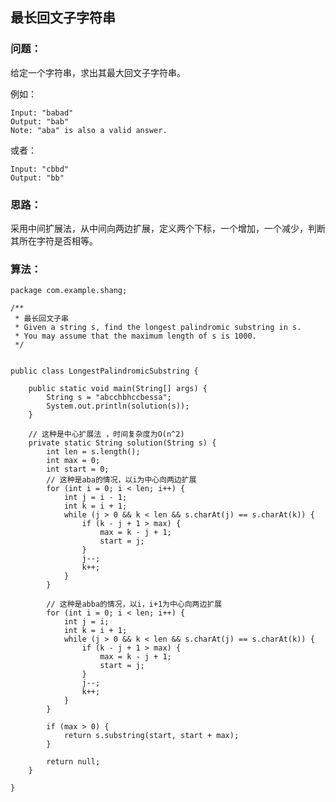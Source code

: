 ## 最长回文子字符串


### 问题：

 给定一个字符串，求出其最大回文子字符串。

 例如：

	Input: "babad"
	Output: "bab"
	Note: "aba" is also a valid answer.

 或者：

	Input: "cbbd"
	Output: "bb"



###  思路：

采用中间扩展法，从中间向两边扩展，定义两个下标，一个增加，一个减少，判断其所在字符是否相等。

 
### 算法：

	package com.example.shang;
	
	/**
	 * 最长回文子串 
	 * Given a string s, find the longest palindromic substring in s. 
	 * You may assume that the maximum length of s is 1000.
	 */
	
	
	public class LongestPalindromicSubstring {
	
		public static void main(String[] args) {
			String s = "abcchbhccbessa";
			System.out.println(solution(s));
		}
	
		// 这种是中心扩展法 ，时间复杂度为O(n^2)
		private static String solution(String s) {
			int len = s.length();
			int max = 0;
			int start = 0;
			// 这种是aba的情况，以i为中心向两边扩展
			for (int i = 0; i < len; i++) {
				int j = i - 1;
				int k = i + 1;
				while (j > 0 && k < len && s.charAt(j) == s.charAt(k)) {
					if (k - j + 1 > max) {
						max = k - j + 1;
						start = j;
					}
					j--;
					k++;
				}
			}
	
			// 这种是abba的情况，以i，i+1为中心向两边扩展
			for (int i = 0; i < len; i++) {
				int j = i;
				int k = i + 1;
				while (j > 0 && k < len && s.charAt(j) == s.charAt(k)) {
					if (k - j + 1 > max) {
						max = k - j + 1;
						start = j;
					}
					j--;
					k++;
				}
			}
	
			if (max > 0) {
				return s.substring(start, start + max);
			}
	
			return null;
		}
	
	}
